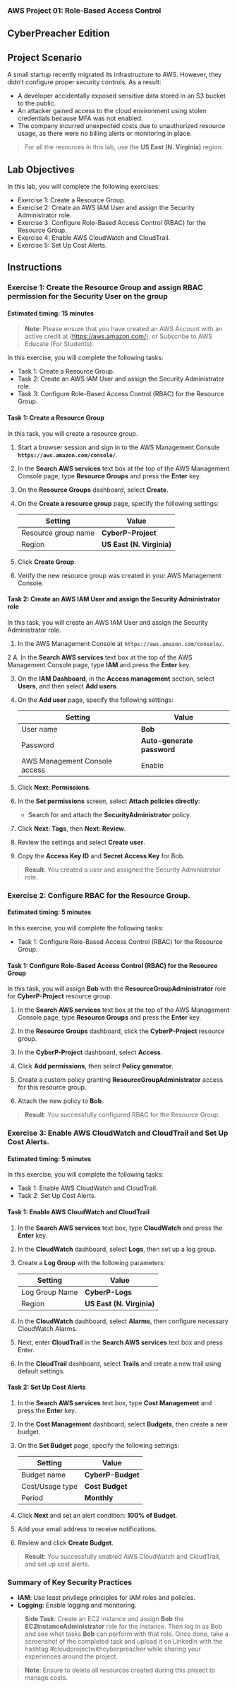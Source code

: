### AWS Project 01: Role-Based Access Control
## CyberPreacher Edition

## Project Scenario
A small startup recently migrated its infrastructure to AWS. However, they didn’t configure proper security controls. As a result:
- A developer accidentally exposed sensitive data stored in an S3 bucket to the public.
- An attacker gained access to the cloud environment using stolen credentials because MFA was not enabled.
- The company incurred unexpected costs due to unauthorized resource usage, as there were no billing alerts or monitoring in place.

> For all the resources in this lab, use the **US East (N. Virginia)** region.

## Lab Objectives
In this lab, you will complete the following exercises:
- Exercise 1: Create a Resource Group.
- Exercise 2: Create an AWS IAM User and assign the Security Administrator role.
- Exercise 3: Configure Role-Based Access Control (RBAC) for the Resource Group.
- Exercise 4: Enable AWS CloudWatch and CloudTrail.
- Exercise 5: Set Up Cost Alerts.

## Instructions

### Exercise 1: Create the Resource Group and assign RBAC permission for the Security User on the group

#### Estimated timing: 15 minutes

> **Note**: Please ensure that you have created an AWS Account with an active credit at (https://aws.amazon.com/), or Subscribe to AWS Educate (For Students).

In this exercise, you will complete the following tasks:
- Task 1: Create a Resource Group.
- Task 2: Create an AWS IAM User and assign the Security Administrator role.
- Task 3: Configure Role-Based Access Control (RBAC) for the Resource Group.

#### Task 1: Create a Resource Group

In this task, you will create a resource group.

1. Start a browser session and sign in to the AWS Management Console **`https://aws.amazon.com/console/`**.

2. In the **Search AWS services** text box at the top of the AWS Management Console page, type **Resource Groups** and press the **Enter** key.

3. On the **Resource Groups** dashboard, select **Create**.

4. On the **Create a resource group** page, specify the following settings:

   |Setting|Value|
   |---|---|
   |Resource group name|**CyberP-Project**|
   |Region|**US East (N. Virginia)**|

5. Click **Create Group**.

6. Verify the new resource group was created in your AWS Management Console.

#### Task 2: Create an AWS IAM User and assign the Security Administrator role

In this task, you will create an AWS IAM User and assign the Security Administrator role.

1. In the AWS Management Console at `https://aws.amazon.com/console/`.

2 A. In the **Search AWS services** text box at the top of the AWS Management Console page, type **IAM** and press the **Enter** key.

3. On the **IAM Dashboard**, in the **Access management** section, select **Users**, and then select **Add users**.

4. On the **Add user** page, specify the following settings:

   |Setting|Value|
   |---|---|
   |User name|**Bob**|
   |Password|**Auto-generate password**|
   |AWS Management Console access|Enable|

5. Click **Next: Permissions**.

6. In the **Set permissions** screen, select **Attach policies directly**:

   - Search for and attach the **SecurityAdministrator** policy.

7. Click **Next: Tags**, then **Next: Review**.

8. Review the settings and select **Create user**.

9. Copy the **Access Key ID** and **Secret Access Key** for Bob.

> **Result**: You created a user and assigned the Security Administrator role.

### Exercise 2: Configure RBAC for the Resource Group.

#### Estimated timing: 5 minutes

In this exercise, you will complete the following tasks:
- Task 1: Configure Role-Based Access Control (RBAC) for the Resource Group.

#### Task 1: Configure Role-Based Access Control (RBAC) for the Resource Group

In this task, you will assign **Bob** with the **ResourceGroupAdministrator** role for **CyberP-Project** resource group.

1. In the **Search AWS services** text box at the top of the AWS Management Console page, type **Resource Groups** and press the **Enter** key.

2. In the **Resource Groups** dashboard, click the **CyberP-Project** resource group.

3. In the **CyberP-Project** dashboard, select **Access**.

4. Click **Add permissions**, then select **Policy generator**.

5. Create a custom policy granting **ResourceGroupAdministrator** access for this resource group.

6. Attach the new policy to **Bob**.

> **Result**: You successfully configured RBAC for the Resource Group.

### Exercise 3: Enable AWS CloudWatch and CloudTrail and Set Up Cost Alerts.
#### Estimated timing: 5 minutes

In this exercise, you will complete the following tasks:
- Task 1: Enable AWS CloudWatch and CloudTrail.
- Task 2: Set Up Cost Alerts.

#### Task 1: Enable AWS CloudWatch and CloudTrail

1. In the **Search AWS services** text box, type **CloudWatch** and press the **Enter** key.

2. In the **CloudWatch** dashboard, select **Logs**, then set up a log group.

3. Create a **Log Group** with the following parameters:

   |Setting|Value|
   |---|---|
   |Log Group Name|**CyberP-Logs**|
   |Region|**US East (N. Virginia)**|

4. In the **CloudWatch** dashboard, select **Alarms**, then configure necessary CloudWatch Alarms.

5. Next, enter **CloudTrail** in the **Search AWS services** text box and press Enter.

6. In the **CloudTrail** dashboard, select **Trails** and create a new trail using default settings.

#### Task 2: Set Up Cost Alerts

1. In the **Search AWS services** text box, type **Cost Management** and press the **Enter** key.

2. In the **Cost Management** dashboard, select **Budgets**, then create a new budget.

3. On the **Set Budget** page, specify the following settings:

   |Setting|Value|
   |---|---|
   |Budget name|**CyberP-Budget**|
   |Cost/Usage type|**Cost Budget**|
   |Period|**Monthly**|

4. Click **Next** and set an alert condition: **100% of Budget**.

5. Add your email address to receive notifications.

6. Review and click **Create Budget**.

> **Result**: You successfully enabled AWS CloudWatch and CloudTrail, and set up cost alerts.

### Summary of Key Security Practices

- **IAM**: Use least privilege principles for IAM roles and policies.
- **Logging**: Enable logging and monitoring.

> **Side Task**: Create an EC2 instance and assign **Bob** the **EC2InstanceAdministrator** role for the instance. Then log in as Bob and see what tasks **Bob** can perform with that role. Once done, take a screenshot of the completed task and upload it on LinkedIn with the hashtag #cloudprojectwithcyberpreacher while sharing your experiences around the project.

> **Note**: Ensure to delete all resources created during this project to manage costs.
